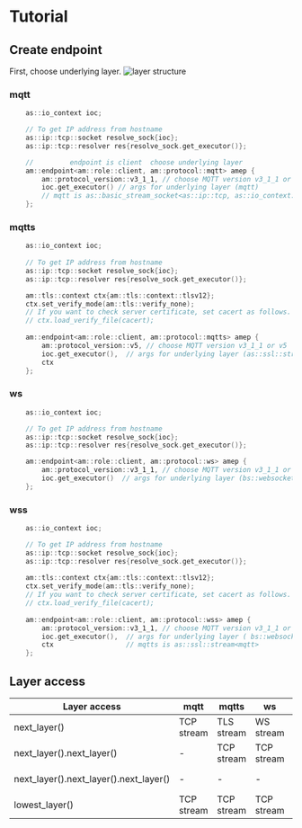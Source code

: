 # Tutorial
## Create endpoint

First, choose underlying layer.
![layer structure](../img/layer.svg)

### mqtt

```cpp
    as::io_context ioc;

    // To get IP address from hostname
    as::ip::tcp::socket resolve_sock{ioc}; 
    as::ip::tcp::resolver res{resolve_sock.get_executor()};

    //         endpoint is client  choose underlying layer
    am::endpoint<am::role::client, am::protocol::mqtt> amep {
        am::protocol_version::v3_1_1, // choose MQTT version v3_1_1 or v5
        ioc.get_executor() // args for underlying layer (mqtt)
        // mqtt is as::basic_stream_socket<as::ip::tcp, as::io_context::executor_type>
    };
```

### mqtts

```cpp
    as::io_context ioc;
    
    // To get IP address from hostname
    as::ip::tcp::socket resolve_sock{ioc};
    as::ip::tcp::resolver res{resolve_sock.get_executor()};

    am::tls::context ctx{am::tls::context::tlsv12};
    ctx.set_verify_mode(am::tls::verify_none);
    // If you want to check server certificate, set cacert as follows.
    // ctx.load_verify_file(cacert);
  
    am::endpoint<am::role::client, am::protocol::mqtts> amep {
        am::protocol_version::v5, // choose MQTT version v3_1_1 or v5
        ioc.get_executor(),  // args for underlying layer (as::ssl::stream<mqtt>)
        ctx
    };
```

### ws

```cpp
    as::io_context ioc;

    // To get IP address from hostname
    as::ip::tcp::socket resolve_sock{ioc};
    as::ip::tcp::resolver res{resolve_sock.get_executor()};

    am::endpoint<am::role::client, am::protocol::ws> amep {
        am::protocol_version::v3_1_1, // choose MQTT version v3_1_1 or v5
        ioc.get_executor()  // args for underlying layer (bs::websocket::stream<mqtt>)
    };
```


### wss

```cpp
    as::io_context ioc;

    // To get IP address from hostname
    as::ip::tcp::socket resolve_sock{ioc};
    as::ip::tcp::resolver res{resolve_sock.get_executor()};
    
    am::tls::context ctx{am::tls::context::tlsv12};
    ctx.set_verify_mode(am::tls::verify_none);
    // If you want to check server certificate, set cacert as follows.
    // ctx.load_verify_file(cacert);
    
    am::endpoint<am::role::client, am::protocol::wss> amep {
        am::protocol_version::v3_1_1, // choose MQTT version v3_1_1 or v5
        ioc.get_executor(),  // args for underlying layer ( bs::websocket::stream<mqtts>)
        ctx                  // mqtts is as::ssl::stream<mqtt>
    };
```

## Layer access

Layer access | mqtt | mqtts | ws | wss
---|---|---|---|---
next_layer()|TCP stream|TLS stream| WS stream | WS stream
next_layer().next_layer()|-|TCP stream|TCP stream | TLS stream
next_layer().next_layer().next_layer()|-|-|-|TCP stream
lowest_layer()|TCP stream|TCP stream|TCP stream|TCP stream

